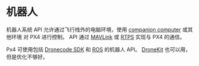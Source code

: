 # 机器人

机器人系统 API 允许通过飞行栈外的电脑环境，使用 [companion computer](../companion_computer/pixhawk_companion.md) 或其他环境 对 PX4 进行控制。 API 通过 [MAVLink](../middleware/mavlink.md) 或 [RTPS](../middleware/micrortps.md) 实现与 PX4 的通信。

Px4 可使用包括 [Dronecode SDK](https://www.dronecode.org/sdk/) 和 [ROS](../ros/README.md) 的机器人 API。 [DroneKit](../robotics/dronekit.md) 也可以用，但是优化不够好。